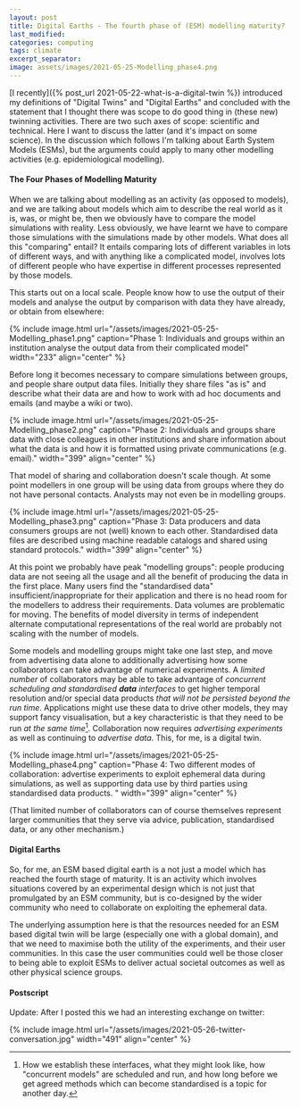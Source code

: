 ```yaml
---
layout: post
title: Digital Earths - The fourth phase of (ESM) modelling maturity?
last_modified:
categories: computing 
tags: climate
excerpt_separator:
image: assets/images/2021-05-25-Modelling_phase4.png
---
```


[I recently]({% post_url 2021-05-22-what-is-a-digital-twin %}) introduced my definitions of "Digital Twins" and "Digital Earths" and concluded with the statement that I thought there was scope to do good thing in (these new) twinning activities. There are two such axes of scope: scientific and technical. Here I want to discuss the latter (and it's impact on some science). In the discussion which follows I'm talking about Earth System Models (ESMs), but the arguments could apply to many other modelling activities (e.g. epidemiological modelling).


#### The Four Phases of Modelling Maturity

When we are talking about modelling as an activity (as opposed to models), and we are talking about models which aim to describe the real world as it is, was, or might be, then we obviously have to compare the model simulations with reality. Less obviously, we have learnt we have to compare those simulations with the simulations made by other models. What does all this "comparing" entail? It entails comparing lots of different variables in lots of different ways, and with anything like a complicated model, involves lots of different people who have expertise in different processes represented by those models.

This starts out on a local scale. People know how to use the output of their models and analyse the output by comparison with data they have already, or obtain from elsewhere:

{% include image.html url="/assets/images/2021-05-25-Modelling_phase1.png" caption="Phase 1: Individuals and groups within an institution analyse the output data from their complicated model"  width="233" align="center" %}

Before long it becomes necessary to compare simulations between groups, and people share output data files.  Initially they share files "as is" and describe what their data are and how to work  with ad hoc documents and emails (and maybe a wiki or two).

{% include image.html url="/assets/images/2021-05-25-Modelling_phase2.png" caption="Phase 2: Individuals and groups share data with close colleagues in other institutions and share information about what the data is and how it is formatted using private communications (e.g. email)."  width="399" align="center" %}

That model of sharing and collaboration doesn't scale though. At some point modellers in one group  will be using data from groups where they do not have personal contacts. Analysts may not even be in modelling groups.  

{% include image.html url="/assets/images/2021-05-25-Modelling_phase3.png" caption="Phase 3: Data producers and data consumers groups are not (well) known to each other. Standardised data files are described using machine readable catalogs and shared using standard protocols."  width="399" align="center" %}

At this point we probably have peak "modelling groups": people producing data are not seeing all the usage and all the benefit of producing the data in the first place.  Many users find the "standardised data" insufficient/inappropriate for their application and there is no head room for the modellers to address their requirements. Data volumes are problematic for moving. The benefits of model diversity in terms of independent alternate computational representations of the real world are probably not scaling with the number of models.

Some models and modelling groups might take one last step, and move from advertising data alone to additionally advertising how some collaborators can take advantage of numerical experiments.  A _limited number_ of collaborators may be able to take advantage of _concurrent scheduling and standardised __data__ interfaces_ to get higher temporal resolution and/or special data products _that will not be persisted beyond the run time_. Applications might use these data to drive other models, they may support fancy visualisation, but a key characteristic is that they need to be run _at the same time_[^fn1]. Collaboration now requires _advertising experiments_ as well as continuing to _advertise data_. This, for me, is a digital twin.

[^fn1]: How we establish these interfaces,  what they might look like, how "concurrent models" are scheduled and run, and how long before we get agreed methods which can become standardised is a topic for another day. 

{% include image.html url="/assets/images/2021-05-25-Modelling_phase4.png" caption="Phase 4: Two different modes of collaboration: advertise experiments to exploit ephemeral data during simulations, as well as supporting data use by third parties using standardised data products. " width="399" align="center" %}

(That limited number of collaborators can of course themselves represent larger communities that they serve via advice, publication, standardised data,  or any other mechanism.)

#### Digital Earths 

So, for me, an ESM based digital earth is a not just a model which has reached the fourth stage of maturity. It is an activity which involves situations covered by an experimental design which is not just that promulgated by an ESM community, but is co-designed by the wider community who need to collaborate on exploiting the ephemeral data.

The underlying assumption here is that the resources needed for an ESM based digital twin will be large (especially one with a global domain), and that we need to maximise both the utility of the experiments, and their user communities. In this case the user communities could well be those closer to being able to exploit ESMs to deliver actual societal outcomes as well as other physical science groups.

#### Postscript

Update: After I posted this we had an interesting exchange on twitter:

{% include image.html url="/assets/images/2021-05-26-twitter-conversation.jpg" width="491" align="center" %}